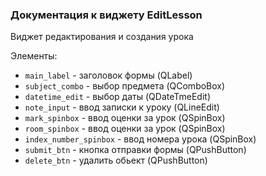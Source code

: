 ### Документация к виджету EditLesson

Виджет редактирования и создания урока

Элементы:
- ``main_label`` - заголовок формы (QLabel)
- ``subject_combo`` - выбор предмета (QComboBox)
- ``datetime_edit`` - выбор даты (QDateTmeEdit)
- ``note_input`` - ввод записки к уроку (QLineEdit)
- ``mark_spinbox`` - ввод оценки за урок (QSpinBox)
- ``room_spinbox`` - ввод оценки за урок (QSpinBox)
- ``index_number_spinbox`` - ввод номера урока (QSpinBox)
- ``submit_btn`` - кнопка отправки формы (QPushButton)
- ``delete_btn`` - удалить обьект (QPushButton)